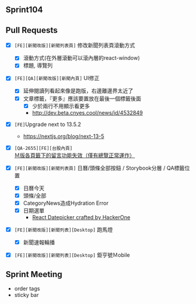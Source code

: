 ## Sprint104

##  Pull Requests
* [x] `[FE][新聞改版][新聞列表頁]` 修改新聞列表頁滾動方式
	* [x] 滾動方式(在外層滾動可以滾內層的react-window)
	* [x] 標題, 導覽列
* [x] `[FE][QA][新聞改版][新聞內頁]` UI修正
	* [x] 延伸閱讀列看起來像是跑版，右邊離邊界太近了  
	* [x] 文章標籤，『更多』應該要置放在最後一個標籤後面
		* [x] 少於兩行不用顯示看更多
		*  http://dev.beta.cnyes.cool/news/id/4532849
* [x] `[FE]`Upgrade next to 13.5.2
	* https://nextjs.org/blog/next-13-5
* [x] `[QA-2655][FE][台股內頁]` [Ｍ版各頁籤下的留言功能失效（僅有總覽正常運作）](https://cnyesrd.atlassian.net/browse/QA-2655)
* [x] `[FE][新聞改版][新聞列表頁]` 日曆/頭條全部按鈕 / Storybook分層 / QA標籤位置
	* [x] 日曆今天
	* [x] 頭條/全部
	* [x] CategoryNews造成Hydration Error
	* [x] 日期選單
		* [React Datepicker crafted by HackerOne](https://reactdatepicker.com/?#example-custom-header)
* [x] `[FE][新聞改版][新聞列表][Desktop]` 跑馬燈
	* [x] 新聞速報輪播
* [x] `[FE][新聞改版][新聞列表][Desktop]` 鉅亨號Ｍobile


## Sprint Meeting
* order tags
* sticky bar